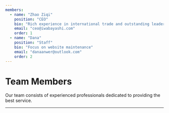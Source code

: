 ```yaml
---
members:
  - name: "Zhao Ziqi"
    position: "CEO"
    bio: "Rich experience in international trade and outstanding leadership"
    email: "ceo@iwabayashi.com"
    order: 1
  - name: "Dana"
    position: "Staff"
    bio: "Focus on website maintenance"
    email: "danaanwer@outlook.com"
    order: 2
---
```


# Team Members

Our team consists of experienced professionals dedicated to providing the best service.

---
